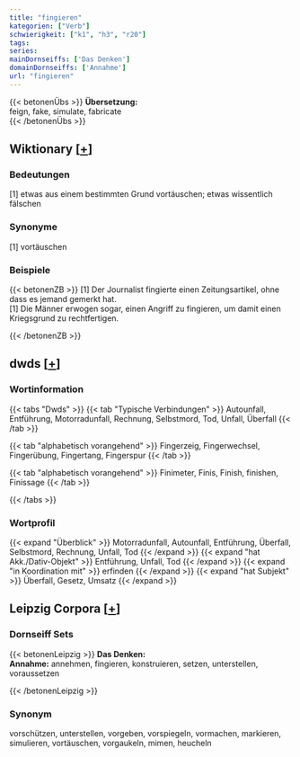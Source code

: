 ```yaml
---
title: "fingieren"
kategorien: ["Verb"]
schwierigkeit: ["k1", "h3", "r20"]
tags:
series:
mainDornseiffs: ['Das Denken']
domainDornseiffs: ['Annahme']
url: "fingieren"
---
```


{{< betonenÜbs >}}
**Übersetzung:**  
feign, fake, simulate, fabricate  
{{< /betonenÜbs >}}

## Wiktionary [[+](https://de.wiktionary.org/wiki/fingieren)]

### Bedeutungen
[1] etwas aus einem bestimmten Grund vortäuschen; etwas wissentlich fälschen  

### Synonyme
[1] vortäuschen  

### Beispiele
{{< betonenZB >}}
[1] Der Journalist fingierte einen Zeitungsartikel, ohne dass es jemand gemerkt hat.  
[1] Die Männer erwogen sogar, einen Angriff zu fingieren, um damit einen Kriegsgrund zu rechtfertigen.  

{{< /betonenZB >}}


## dwds [[+](https://www.dwds.de/wb/fingieren)]

### Wortinformation
{{< tabs "Dwds" >}}
{{< tab "Typische Verbindungen" >}}
Autounfall, Entführung, Motorradunfall, Rechnung, Selbstmord, Tod, Unfall, Überfall
{{< /tab >}}

{{< tab "alphabetisch vorangehend" >}}
Fingerzeig, Fingerwechsel, Fingerübung, Fingertang, Fingerspur
{{< /tab >}}

{{< tab "alphabetisch vorangehend" >}}
Finimeter, Finis, Finish, finishen, Finissage
{{< /tab >}}

{{< /tabs >}}

### Wortprofil
{{< expand "Überblick" >}} Motorradunfall, Autounfall, Entführung, Überfall, Selbstmord, Rechnung, Unfall, Tod {{< /expand >}}
{{< expand "hat Akk./Dativ-Objekt" >}} Entführung, Unfall, Tod {{< /expand >}}
{{< expand "in Koordination mit" >}} erfinden {{< /expand >}}
{{< expand "hat Subjekt" >}} Überfall, Gesetz, Umsatz {{< /expand >}}

## Leipzig Corpora [[+](https://corpora.uni-leipzig.de/en/res?word=fingieren&corpusId=deu_newscrawl-public_2018)]

### Dornseiff Sets
{{< betonenLeipzig >}}
**Das Denken:**  
**Annahme:** annehmen, fingieren, konstruieren, setzen, unterstellen, voraussetzen  

{{< /betonenLeipzig >}}

### Synonym
vorschützen, unterstellen, vorgeben, vorspiegeln, vormachen, markieren, simulieren, vortäuschen, vorgaukeln, mimen, heucheln

